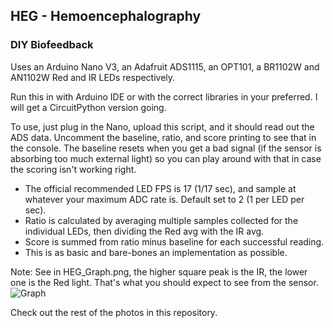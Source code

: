 ## HEG - Hemoencephalography
### DIY Biofeedback

Uses an Arduino Nano V3, an Adafruit ADS1115, an OPT101, a BR1102W and AN1102W Red and IR LEDs respectively.

Run this in with Arduino IDE or with the correct libraries in your preferred.
I will get a CircuitPython version going.

To use, just plug in the Nano, upload this script, and it should read out
the ADS data. 
Uncomment the baseline, ratio, and score printing to see that in the console. 
The baseline resets when you get a bad signal (if the sensor is absorbing too much external light) 
so you can play around with that in case the scoring isn't working right. 

- The official recommended LED FPS is 17 (1/17 sec), and sample at whatever your maximum ADC rate is. Default set to 2 (1 per LED per sec).
- Ratio is calculated by averaging multiple samples collected for the individual LEDs, then dividing the Red avg with the IR avg. 
- Score is summed from ratio minus baseline for each successful reading.
- This is as basic and bare-bones an implementation as possible. 


Note: See in HEG_Graph.png, the higher square peak is the IR, the lower one is the Red light. That's what you should expect to see from the sensor.
![Graph](https://raw.githubusercontent.com/moothyknight/HEG_Arduino/master/HEG_Graph.PNG)

Check out the rest of the photos in this repository.
